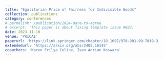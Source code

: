 ```yaml
---
title: "Egalitarian Price of Fairness for Indivisible Goods"
collection: publications
category: conferences
# permalink: /publication/2024-dare-to-agree
# excerpt: 'This paper is about fixing template issue #693.'
date: 2023-11-10
venue: 'PRICAI'
paperurl: 'https://link.springer.com/chapter/10.1007/978-981-99-7019-3_3'
extendedurl: 'https://arxiv.org/abs/2402.16145'
coauthors: 'Karen Frilya Celine, Ivan Adrian Koswara'
---
```

